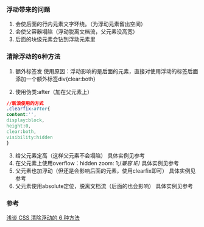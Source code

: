 ### 浮动带来的问题
1. 会使后面的行内元素文字环绕。（为浮动元素留出空间）
2. 会使父容器塌陷（浮动脱离文档流，父元素没高宽）
3. 后面的块级元素会钻到浮动元素里

### 清除浮动的6种方法
1. 额外标签发
使用原因：浮动影响的是后面的元素，直接对使用浮动的标签后面添加一个额外标签div{clear:both}

2. 使用伪类:after（加在父元素上）
```css
//新浪使用的方式
.clearfix:after{
content:'',
display:block,
height:0,
clear:both,
visibility:hidden
}
```
3. 给父元素定高（这样父元素不会塌陷）
具体实例见参考
4. 在父元素上使用overflow：hidden
zoom: 1;/*兼容 IE*/
具体实例见参考
5. 父元素也加浮动（但还是会影响后面的元素，使用clearfix即可）
具体实例见参考
6. 父元素使用absolute定位，脱离文档流（后面的也会影响）
具体实例见参考
### 参考
[浅谈 CSS 清除浮动的 6 种方法](https://segmentfault.com/a/1190000003937063)
